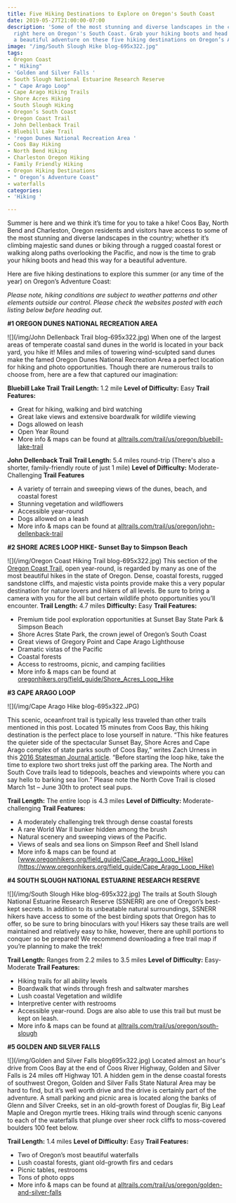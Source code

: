 ```yaml
---
title: Five Hiking Destinations to Explore on Oregon's South Coast
date: 2019-05-27T21:00:00-07:00
description: 'Some of the most stunning and diverse landscapes in the country are
  right here on Oregon''s South Coast. Grab your hiking boots and head this way for
  a beautiful adventure on these five hiking destinations on Oregon’s Adventure Coast. '
image: "/img/South Slough Hike blog-695x322.jpg"
tags:
- Oregon Coast
- " Hiking"
- 'Golden and Silver Falls '
- South Slough National Estuarine Research Reserve
- " Cape Arago Loop"
- Cape Arago Hiking Trails
- Shore Acres Hiking
- South Slough Hiking
- Oregon’s South Coast
- Oregon Coast Trail
- John Dellenback Trail
- Bluebill Lake Trail
- 'regon Dunes National Recreation Area '
- Coos Bay Hiking
- North Bend Hiking
- Charleston Oregon Hiking
- Family Friendly Hiking
- Oregon Hiking Destinations
- " Oregon’s Adventure Coast"
- waterfalls
categories:
- 'Hiking '

---
```

Summer is here and we think it’s time for you to take a hike! Coos Bay, North Bend and Charleston, Oregon residents and visitors have access to some of the most stunning and diverse landscapes in the country; whether it’s climbing majestic sand dunes or biking through a rugged coastal forest or walking along paths overlooking the Pacific, and now is the time to grab your hiking boots and head this way for a beautiful adventure. 

Here are five hiking destinations to explore this summer (or any time of the year) on Oregon’s Adventure Coast:

*Please note, hiking conditions are subject to weather patterns and other elements outside our control. Please check the websites posted with each listing below before heading out.* 

**#1 OREGON DUNES NATIONAL RECREATION AREA**

![](/img/John Dellenback Trail blog-695x322.jpg)
When one of the largest areas of temperate coastal sand dunes in the world is located in your back yard, you hike it! Miles and miles of towering wind-sculpted sand dunes make the famed Oregon Dunes National Recreation Area a perfect location for hiking and photo opportunities. Though there are numerous trails to choose from, here are a few that captured our imagination:

**Bluebill Lake Trail**
**Trail Length:** 1.2 mile
**Level of Difficulty:** Easy
**Trail Features:**

* Great for hiking, walking and bird watching
* Great lake views and extensive boardwalk for wildlife viewing
* Dogs allowed on leash
* Open Year Round
* More info & maps can be found at [alltrails.com/trail/us/oregon/bluebill-lake-trail](https://www.alltrails.com/trail/us/oregon/bluebill-lake-trail)

**John Dellenback Trail**
**Trail Length:** 5.4 miles round-trip (There's also a shorter, family-friendly route of just 1 mile)
**Level of Difficulty:** Moderate- Challenging
**Trail Features**

* A variety of terrain and sweeping views of the dunes, beach, and coastal forest
* Stunning vegetation and wildflowers
* Accessible year-round
* Dogs allowed on a leash
* More info & maps can be found at [alltrails.com/trail/us/oregon/john-dellenback-trail]()

**#2 SHORE ACRES LOOP HIKE- Sunset Bay to Simpson Beach**

![](/img/Oregon Coast Hiking Trail blog-695x322.jpg)
This section of the [Oregon Coast Trail](https://www.backpacker.com/trips/long-trails/oregon-coast-trail), open year-round, is regarded by many as one of the most beautiful hikes in the state of Oregon. Dense, coastal forests, rugged sandstone cliffs, and majestic vista points provide make this a very popular destination for nature lovers and hikers of all levels. Be sure to bring a camera with you for the all but certain wildlife photo opportunities you’ll encounter.
**Trail Length:** 4.7 miles
**Difficulty:** Easy
**Trail Features:**

* Premium tide pool exploration opportunities at Sunset Bay State Park & Simpson Beach
* Shore Acres State Park, the crown jewel of Oregon’s South Coast
* Great views of Gregory Point and Cape Arago Lighthouse
* Dramatic vistas of the Pacific
* Coastal forests
* Access to restrooms, picnic, and camping facilities
* More info & maps can be found at [oregonhikers.org/field_guide/Shore_Acres_Loop_Hike](https://www.oregonhikers.org/field_guide/Shore_Acres_Loop_Hike)

**#3 CAPE ARAGO LOOP**

![](/img/Cape Arago Hike blog-695x322.JPG)

This scenic, oceanfront trail is typically less traveled than other trails mentioned in this post. Located 15 minutes from Coos Bay, this hiking destination is the perfect place to lose yourself in nature. “This hike features the quieter side of the spectacular Sunset Bay, Shore Acres and Cape Arago complex of state parks south of Coos Bay,” writes Zach Urness in this [2016 Statesman Journal article](https://www.statesmanjournal.com/story/travel/outdoors/2016/01/06/oregon-top-5-best-hikes-near-coos-bay-north-bend-sunset-bay/78317672/). “Before starting the loop hike, take the time to explore two short treks just off the parking area. The North and South Cove trails lead to tidepools, beaches and viewpoints where you can say hello to barking sea lion.”  Please note the North Cove Trail is closed March 1st – June 30th to protect seal pups.

**Trail Length:** The entire loop is 4.3 miles
**Level of Difficulty:** Moderate- challenging
**Trail Features:**

* A moderately challenging trek through dense coastal forests
* A rare World War II bunker hidden among the brush
* Natural scenery and sweeping views of the Pacific.
* Views of seals and sea lions on Simpson Reef and Shell Island
* More info & maps can be found at [www.oregonhikers.org/field_guide/Cape_Arago_Loop_Hike](https://www.oregonhikers.org/field_guide/Cape_Arago_Loop_Hike)

**#4 SOUTH SLOUGH NATIONAL ESTUARINE RESEARCH RESERVE**

![](/img/South Slough Hike blog-695x322.jpg) The trails at South Slough National Estuarine Research Reserve (SSNERR) are one of Oregon’s best-kept secrets. In addition to its unbeatable natural surroundings, SSNERR hikers have access to some of the best birding spots that Oregon has to offer, so be sure to bring binoculars with you! Hikers say these trails are well maintained and relatively easy to hike, however, there are uphill portions to conquer so be prepared!  We recommend downloading a free trail map if you’re planning to make the trek!

**Trail Length:** Ranges from 2.2 miles to 3.5 miles
**Level of Difficulty:** Easy- Moderate
**Trail Features:**

* Hiking trails for all ability levels
* Boardwalk that winds through fresh and saltwater marshes
* Lush coastal Vegetation and wildlife
* Interpretive center with restrooms
* Accessible year-round. Dogs are also able to use this trail but must be kept on leash.
* More info & maps can be found at [alltrails.com/trail/us/oregon/south-slough](https://www.alltrails.com/trail/us/oregon/south-slough-national-estuarine-research-reserve)

**#5 GOLDEN AND SILVER FALLS**

![](/img/Golden and Silver Falls blog695x322.jpg) 
Located almost an hour's drive from Coos Bay at the end of Coos River Highway, Golden and Silver Falls is 24 miles off Highway 101. A hidden gem in the dense coastal forests of southwest Oregon, Golden and Silver Falls State Natural Area may be hard to find, but it’s well worth drive and the drive is certainly part of the adventure. A small parking and picnic area is located along the banks of Glenn and Silver Creeks, set in an old-growth forest of Douglas fir, Big Leaf Maple and Oregon myrtle trees. Hiking trails wind through scenic canyons to each of the waterfalls that plunge over sheer rock cliffs to moss-covered boulders 100 feet below.

**Trail Length:** 1.4 miles
**Level of Difficulty:** Easy
**Trail Features:**

* Two of Oregon’s most beautiful waterfalls
* Lush coastal forests, giant old-growth firs and cedars
* Picnic tables, restrooms
* Tons of photo opps
* More info & maps can be found at [alltrails.com/trail/us/oregon/golden-and-silver-falls](https://www.alltrails.com/trail/us/oregon/golden-and-silver-falls)